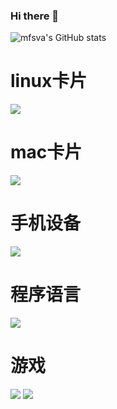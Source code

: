 ###                                                       Hi there 👋

<!--
**mfsva/mfsva** is a ✨ _special_ ✨ repository because its `README.md` (this file) appears on your GitHub profile.

Here are some ideas to get you started:

- 🔭 I’m currently working on ...
- 🌱 I’m currently learning ...
- 👯 I’m looking to collaborate on ...
- 🤔 I’m looking for help with ...
- 💬 Ask me about ...
- 📫 How to reach me: ...
- 😄 Pronouns: ...
- ⚡ Fun fact: ...
-->
<!--<div align="center"> <img src="https://metrics.lecoq.io/mfsva?template=classic&config.timezone=Asia%2FShanghai"> </div>-->

![mfsva's GitHub stats](https://github-readme-stats.vercel.app/api?username=mfsva&show_icons=true&theme=radical)
# linux卡片
[![](https://img.shields.io/badge/OS-Arch%20Linux-33aadd?style=flat-square&logo=arch-linux&logoColor=ffffff)](https://www.archlinux.org/)
# mac卡片
[![](https://img.shields.io/badge/macOS-Hackintosh-292e33?style=flat-square&logo=apple&logoColor=ffffff)](https://www.tonymacx86.com/)

# 手机设备
[![](https://img.shields.io/badge/Honor-V30-f5010c?style=flat-square&logo=huawei&logoColor=ffffff)](https://www.apple.com/)

# 程序语言
[![](https://img.shields.io/badge/-Java-007396?style=flat-square&logo=java&logoColor=ffffff)](https://reactjs.org/)

# 游戏
![](https://img.shields.io/badge/-Nintendo%20Switch-e60012?style=flat-square&logo=nintendo%20switch&logoColor=ffffff)
[![](https://img.shields.io/badge/Steam-171a21?style=flat-square&logo=steam&logoColor=ffffff)](https://steamcommunity.com/id/antzuhl)
